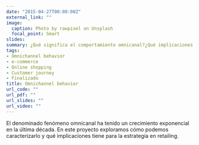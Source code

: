 ```yaml
---
date: "2015-04-27T00:00:00Z"
external_link: ""
image:
  caption: Photo by rawpixel on Unsplash
  focal_point: Smart
slides: 
summary: ¿Qué significa el comportamiento omnicanal?¿Qué implicaciones tiene?
tags:
- Omnichannel behavior
- e-commerce
- Online shopping
- Customer journey
- Finalizado
title: Omnichannel behavior
url_code: ""
url_pdf: ""
url_slides: ""
url_video: ""
---
```


El denominado fenómeno omnicanal ha tenido un crecimiento exponencial en la última década. En este proyecto exploramos cómo podemos caracterizarlo y qué implicaciones tiene para la estrategia en retailing.
